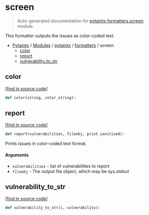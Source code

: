 # screen

> Auto-generated documentation for [pytaintx.formatters.screen](../../../pytaintx/formatters/screen.py) module.

This formatter outputs the issues as color-coded text.

- [Pytaintx](../../README.md#pytaintx-index) / [Modules](../../README.md#pytaintx-modules) / [pytaintx](../index.md#pytaintx) / [formatters](index.md#formatters) / screen
    - [color](#color)
    - [report](#report)
    - [vulnerability_to_str](#vulnerability_to_str)

## color

[[find in source code]](../../../pytaintx/formatters/screen.py#L13)

```python
def color(string, color_string):
```

## report

[[find in source code]](../../../pytaintx/formatters/screen.py#L17)

```python
def report(vulnerabilities, fileobj, print_sanitised):
```

Prints issues in color-coded text format.

#### Arguments

- `vulnerabilities` - list of vulnerabilities to report
- `fileobj` - The output file object, which may be sys.stdout

## vulnerability_to_str

[[find in source code]](../../../pytaintx/formatters/screen.py#L49)

```python
def vulnerability_to_str(i, vulnerability):
```
